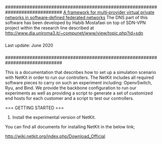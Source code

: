 #############################################################################
[A framework for multi‐provider virtual private networks in software‐defined federated networks](https://doi.org/10.1002/nem.2116)
The DNS part of this software has been developed by Habib Mostafaei on top of SDN-VPN project within the research line described at
http://www.dia.uniroma3.it/~compunet/www/view/topic.php?id=sdn
###
Last update: June 2020
###
#############################################################################

This is a documentation that describes how to set up a simulation 
scenario with NetKit in order to run our controllers. The NetKit 
includes all required software pieces to carry on such an experiment 
including: OpenvSwitch, Ryu, and Bind. We provide the backbone 
configuration to run our experiments as well as providing a script to 
generate a set of customized end hosts for each customer and a script 
to test our controllers.

=== GETTING STARTED ===

1. Install the experimental version of NetKit.

You can find all documents for installing NetKit in the below link;

http://wiki.netkit.org/index.php/Download_Official
